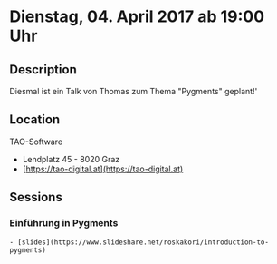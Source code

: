 # Dienstag, 04. April 2017 ab 19:00 Uhr

## Description

Diesmal ist ein Talk von Thomas zum Thema "Pygments" geplant!'

## Location

TAO-Software

- Lendplatz 45 - 8020 Graz
- [https://tao-digital.at](https://tao-digital.at)

## Sessions 

### Einführung in Pygments 

    - [slides](https://www.slideshare.net/roskakori/introduction-to-pygments) 

